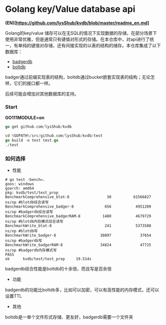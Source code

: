 # Golang key/Value database api

**(EN)[https://github.com/lysShub/kvdb/blob/master/readme_en.md]**

Golang的key/value 储存可以在无SQL的情况下实现数据的存储，在部分场景下使用非常优雅，但是通常只有键值对形式的存储。在本仓库中，对api进行了统一，有单纯的键值对存储，还有间接实现的以表的结构的储存。本仓库集成了以下数据库：

- [badgerdb](https://github.com/dgraph-io/badger/v2)
- [boltdb](https://github.com/boltdb/bolt)

badger通过前缀实现表的结构，boltdb通过bucket嵌套实现表的结构；无论怎样，它们的接口都一样。

后续可能会增加对其他数据库的支持。

### Start

**GO111MODULE=on**

```go
go get github.com/lysShub/kvdb
```

```go
cd %GOPATH%/src/github.com/lysShub/kvdb/test
go build -o test test.go
./test
```




### 如何选择

- 性能

```shell
# go test -bench=.
goos: windows
goarch: amd64
pkg: kvdb/test/test_prop
BenchmarkComprehensive_blot-8                 30          61566827 ns/op #blotdb综合读写
BenchmarkComprehensive_badger-8              656           4951209 ns/op #badgerdb综合读写
BenchmarkComprehensive_badgerRAM-8          1480           4679729 ns/op #blotdb内存模式综合读写
BenchmarkWrite_blot-8                        241           5373580 ns/op #blotdb写
BenchmarkWrite_badger-8                    30897             37654 ns/op #badgerdb写
BenchmarkWrite_badgerRAM-8                 34824             47725 ns/op #badgerdb内存模式写
PASS
ok      kvdb/test/test_prop     19.514s
```

badgerdb综合性能是boltdb的十余倍，而且写是百余倍

- 功能

badgerdb的功能比boltdb多，比如可以加密，可以有高性能的内存模式，还可以设置TTL

- 其他

boltdb是一单个文件形式存储、更友好，badgerdb需要一个文件夹

